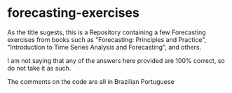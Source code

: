 # forecasting-exercises

As the title sugests, this is a Repository containing a few Forecasting exercises from books such as "Forecasting: Principles and Practice", "Introduction to Time Series Analysis and Forecasting", and others.

I am not saying that any of the answers here provided are 100% correct, so do not take it as such.

The comments on the code are all in Brazilian Portuguese
